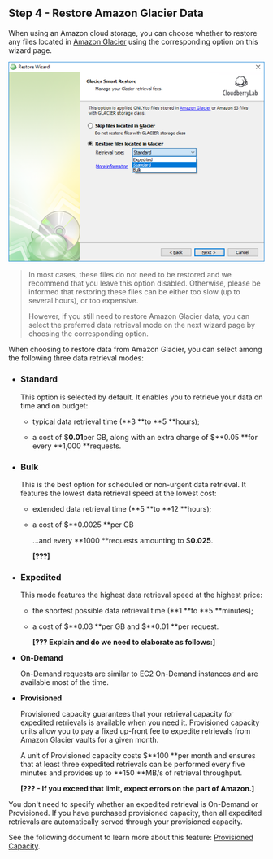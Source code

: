 ## Step 4 - Restore Amazon Glacier Data

When using an Amazon cloud storage, you can choose whether to restore any files located in [Amazon Glacier](https://aws.amazon.com/glacier/) using the corresponding option on this wizard page.

![](/assets/restore-glacier-data.png)

> In most cases, these files do not need to be restored and we recommend that you leave this option disabled. Otherwise, please be informed that restoring these files can be either too slow \(up to several hours\), or too expensive.
>
> However, if you still need to restore Amazon Glacier data, you can select the preferred data retrieval mode on the next wizard page by choosing the corresponding option.



When choosing to restore data from Amazon Glacier, you can select among the following three data retrieval modes:

* ### **Standard**

  This option is selected by default. It enables you to retrieve your data on time and on budget:

  * typical data retrieval time \(**3 **to **5 **hours\);

  * a cost of $**0.01**per GB, along with an extra charge of $**0.05 **for every **1,000 **requests.

* ### **Bulk**

  This is the best option for scheduled or non-urgent data retrieval. It features the lowest data retrieval speed at the lowest cost:

  * extended data retrieval time \(**5 **to **12 **hours\);

  * a cost of $**0.0025 **per GB

    ...and every **1000 **requests amounting to $**0.025**.

    **\[???\]**

* ### **Expedited**

  This mode features the highest data retrieval speed at the highest price:

  * the shortest possible data retrieval time \(**1 **to **5 **minutes\);

  * a cost of $**0.03 **per GB and $**0.01 **per request.

    **\[??? Explain and do we need to elaborate as follows:\]**

* **On-Demand**

  On-Demand requests are similar to EC2 On-Demand instances and are available most of the time.

* **Provisioned**

  Provisioned capacity guarantees that your retrieval capacity for expedited retrievals is available when you need it. Provisioned capacity units allow you to pay a fixed up-front fee to expedite retrievals from Amazon Glacier vaults for a given month.

  A unit of Provisioned capacity costs $**100 **per month and ensures that at least three expedited retrievals can be performed every five minutes and provides up to **150 **MB/s of retrieval throughput.

  **\[??? - If you exceed that limit, expect errors on the part of Amazon.\]**

You don't need to specify whether an expedited retrieval is On-Demand or Provisioned. If you have purchased provisioned capacity, then all expedited retrievals are automatically served through your provisioned capacity.

See the following document to learn more about this feature: [Provisioned Capacity](https://docs.aws.amazon.com/amazonglacier/latest/dev/downloading-an-archive-two-steps.html#api-downloading-an-archive-two-steps-retrieval-expedited-capacity).

